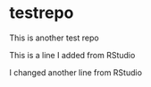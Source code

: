 # testrepo
This is another test repo

This is a line I added from RStudio

I changed another line from RStudio